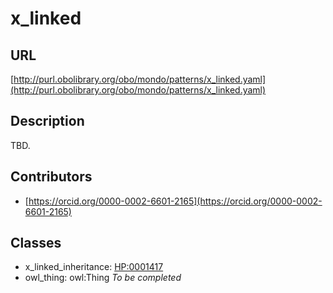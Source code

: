 # x_linked 
## URL 
[http://purl.obolibrary.org/obo/mondo/patterns/x_linked.yaml](http://purl.obolibrary.org/obo/mondo/patterns/x_linked.yaml)
## Description 
TBD.
## Contributors 
* [https://orcid.org/0000-0002-6601-2165](https://orcid.org/0000-0002-6601-2165) 
## Classes 
* x_linked_inheritance: [HP:0001417](http://purl.obolibrary.org/obo/HP_0001417) 
* owl_thing: owl:Thing 
_To be completed_